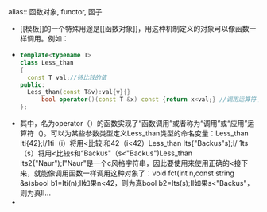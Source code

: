 alias:: 函数对象, functor, 函子

- [[模板]]的一个特殊用途是[[函数对象]]，用这种机制定义的对象可以像函数一样调用。例如：
- ``` cpp
  template<typename T> 
  class Less_than
  {
  	const T val;//待比较的值
  public: 
  	Less_than(const T&v):val{v}{}
    	bool operator()(const T &x) const {return x<val;} //调用运算符；
  };
  ```
- 其中，名为operator（）的函数实现了“函数调用”或者称为“调用”或“应用”运算符（)。可以为某些参数类型定义Less_than类型的命名变量：Less_than Iti{42};I/1ti（i）将用<比较i和42（i<42）Less_than Its{"Backus"s);I/ 1ts（s）将用<比较s和“Backus"（s<"Backus")Less_than<string> Its2{"Naur");I"Naur"是一个c风格字符串，因此要使用<string>来使用正确的<接下来，就能像调用函数一样调用这种对象了：void fct(int n,const string &s)sbool b1=Iti(n);II如果n<42，则为真bool b2=Its(s);II如果s<"Backus"，则为真II...
-